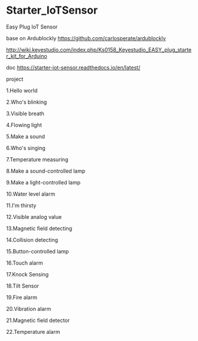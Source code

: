 # Starter_IoTSensor

Easy Plug IoT Sensor 

base on Ardublockly https://github.com/carlosperate/ardublockly

http://wiki.keyestudio.com/index.php/Ks0158_Keyestudio_EASY_plug_starter_kit_for_Arduino

doc  https://starter-iot-sensor.readthedocs.io/en/latest/


project 

1.Hello world

2.Who's blinking 

3.Visible breath

4.Flowing light

5.Make a sound

6.Who's singing

7.Temperature measuring

8.Make a sound-controlled lamp

9.Make a light-controlled lamp

10.Water level alarm

11.I'm thirsty

12.Visible analog value

13.Magnetic field detecting

14.Collision detecting

15.Button-controlled lamp

16.Touch alarm

17.Knock Sensing

18.Tilt Sensor

19.Fire alarm

20.Vibration alarm

21.Magnetic field detector

22.Temperature alarm